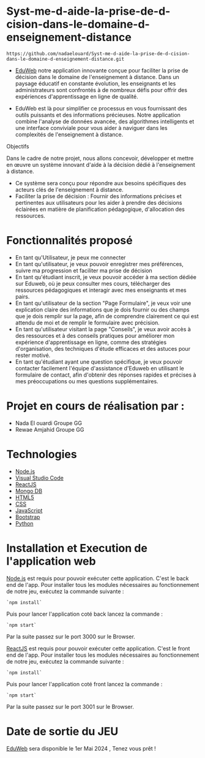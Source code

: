 # Syst-me-d-aide-la-prise-de-d-cision-dans-le-domaine-d-enseignement-distance

`https://github.com/nadaelouard/Syst-me-d-aide-la-prise-de-d-cision-dans-le-domaine-d-enseignement-distance.git`

* [EduWeb](https://EduWeb.com/)  notre application innovante conçue pour faciliter la prise de décision dans le domaine de l'enseignement à distance. Dans un paysage éducatif en constante évolution, les enseignants et les administrateurs sont confrontés à de nombreux défis pour offrir des expériences d'apprentissage en ligne de qualité.

* EduWeb est là pour simplifier ce processus en vous fournissant des outils puissants et des informations précieuses. Notre application combine l'analyse de données avancée, des algorithmes intelligents et une interface conviviale pour vous aider à naviguer dans les complexités de l'enseignement à distance.
  
 Objectifs

 Dans le cadre de notre projet, nous allons concevoir, développer et mettre en œuvre un système innovant d'aide à la décision dédié à l'enseignement à distance.
* Ce système sera conçu pour répondre aux besoins spécifiques des acteurs clés de l'enseignement à distance. 
* Faciliter la prise de décision : Fournir des informations précises et pertinentes aux utilisateurs pour les aider à prendre des décisions éclairées en matière de planification pédagogique, d'allocation des ressources.
  
# Fonctionnalités proposé
* En tant qu'Utilisateur, je peux me connecter
* En tant qu'utilisateur, je veux pouvoir enregistrer mes préférences, suivre ma progression et faciliter ma prise de décision
* En tant qu'étudiant inscrit, je veux pouvoir accéder à ma section dédiée sur Eduweb, où je peux consulter mes cours, télécharger des ressources pédagogiques et interagir avec mes enseignants et mes pairs.
* En tant qu'utilisateur de la section "Page Formulaire", je veux voir une explication claire des informations que je dois fournir ou des champs que je dois remplir sur la page, afin de comprendre clairement ce qui est attendu de moi et de remplir le formulaire avec précision.
* En tant qu'utilisateur visitant la page "Conseils", je veux avoir accès à des ressources et à des conseils pratiques pour améliorer mon expérience d'apprentissage en ligne, comme des stratégies d'organisation, des techniques d'étude efficaces et des astuces pour rester motivé.
* En tant qu'étudiant ayant une question spécifique, je veux pouvoir contacter facilement l'équipe d'assistance d'Eduweb en utilisant le formulaire de contact, afin d'obtenir des réponses rapides et précises à mes préoccupations ou mes questions supplémentaires.
 # Projet en cours de réalisation par :
* Nada El ouardi Groupe GG 
* Rewae Amjahid Groupe GG
# Technologies
* [Node.js](https://nodejs.org/)
* [Visual Studio Code](https://code.visualstudio.com/)
* [ReactJS](https://reactjs.org/)
* [Mongo DB](https://mongodb.org/)
* [HTML5](https://www.w3schools.com/html/)
* [CSS](https://www.w3schools.com/Css/)
* [JavaScript](https://javascript.org/)
* [Bootstrap](https://getbootstrap.com/)
* [Python](https://www.python.org/)


# Installation et Execution de l'application web

[Node.js](https://nodejs.org/) est requis pour pouvoir exécuter cette application. C'est le back end de l'app. Pour installer tous les modules nécessaires au fonctionnement de notre jeu, exécutez la commande suivante :

    `npm install`
    

Puis pour lancer l'application coté back lancez la commande :

    `npm start`
   
Par la suite passez sur le port 3000 sur le Browser.


[ReactJS](https://reactjs.org/) est requis pour pouvoir exécuter cette application. C'est le front end de l'app. Pour installer tous les modules nécessaires au fonctionnement de notre jeu, exécutez la commande suivante :

    `npm install`
    

Puis pour lancer l'application coté front lancez la commande :

    `npm start`


Par la suite passez sur le port 3001 sur le Browser.

# Date de sortie du JEU

[EduWeb](https://EduWeb.com/) sera disponible le 1er Mai 2024 , Tenez vous prêt !
